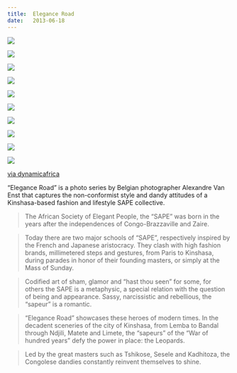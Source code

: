 ```yaml
---
title:  Elegance Road
date:   2013-06-18
---
```


![](/images/2013-06-18-elegance-1.jpg)

![](/images/2013-06-18-elegance-2.jpg)

![](/images/2013-06-18-elegance-3.jpg)

![](/images/2013-06-18-elegance-4.jpg)

![](/images/2013-06-18-elegance-5.jpg)

![](/images/2013-06-18-elegance-6.jpg)

![](/images/2013-06-18-elegance-7.jpg)

![](/images/2013-06-18-elegance-8.jpg)

![](/images/2013-06-18-elegance-9.jpg)

![](/images/2013-06-18-elegance-10.jpg)

[via dynamicafrica](http://dynamicafrica.tumblr.com/post/53264249625/elegance-road-is-a-photo-series-by-belgian)

“Elegance Road” is a photo series by Belgian photographer Alexandre Van Enst that captures the non-conformist style and dandy attitudes of a Kinshasa-based fashion and lifestyle SAPE collective.

> The African Society of Elegant People, the “SAPE” was born in the years after the independences of Congo-Brazzaville and Zaire.

> Today there are two major schools of “SAPE”, respectively inspired by the French and Japanese aristocracy. They clash with high fashion brands, millimetered steps and gestures, from Paris to Kinshasa, during parades in honor of their founding masters, or simply at the Mass of Sunday.

> Codified art of sham, glamor and “hast thou seen” for some, for others the SAPE is a metaphysic, a special relation with the question of being and appearance. Sassy, narcissistic and rebellious, the “sapeur” is a romantic.

> “Elegance Road” showcases these heroes of modern times. In the decadent sceneries of the city of Kinshasa, from Lemba to Bandal through Ndjili, Matete and Limete, the “sapeurs” of the “War of hundred years” defy the power in place: the Leopards.

> Led by the great masters such as Tshikose, Sesele and Kadhitoza, the Congolese dandies constantly reinvent themselves to shine.